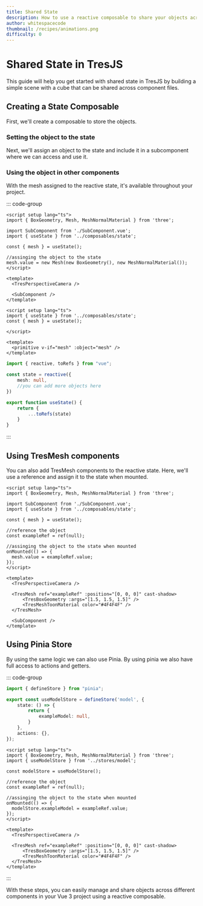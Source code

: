 ```yaml
---
title: Shared State
description: How to use a reactive composable to share your objects across component files.
author: whitespacecode
thumbnail: /recipes/animations.png
difficulty: 0
---
```


# Shared State in TresJS

This guide will help you get started with shared state in TresJS by building a simple scene with a cube that can be shared across component files.

<StackBlitzEmbed project-id="tresjs-minimal-reproduction-rycc4j" />

## Creating a State Composable

First, we'll create a composable to store the objects.

### Setting the object to the state
Next, we'll assign an object to the state and include it in a subcomponent where we can access and use it.

### Using the object in other components
With the mesh assigned to the reactive state, it's available throughout your project.

::: code-group

```vue [App.vue]
<script setup lang="ts">
import { BoxGeometry, Mesh, MeshNormalMaterial } from 'three';

import SubComponent from './SubComponent.vue';
import { useState } from '../composables/state';

const { mesh } = useState();

//assinging the object to the state
mesh.value = new Mesh(new BoxGeometry(), new MeshNormalMaterial());
</script>

<template>
  <TresPerspectiveCamera />

  <SubComponent />
</template>
```

```vue [Subcomponent.vue]
<script setup lang="ts">
import { useState } from '../composables/state';
const { mesh } = useState();

</script>

<template>
  <primitive v-if="mesh" :object="mesh" />
</template>
```

```ts [composables/state.ts]
import { reactive, toRefs } from "vue";

const state = reactive({
    mesh: null,
    //you can add more objects here
})

export function useState() {
    return {
        ...toRefs(state)
    }
}
```
:::

## Using TresMesh components

You can also add TresMesh components to the reactive state. Here, we'll use a reference and assign it to the state when mounted.

```vue
<script setup lang="ts">
import { BoxGeometry, Mesh, MeshNormalMaterial } from 'three';

import SubComponent from './SubComponent.vue';
import { useState } from '../composables/state';

const { mesh } = useState();

//reference the object
const exampleRef = ref(null);

//assinging the object to the state when mounted
onMounted(() => {
  mesh.value = exampleRef.value;
});
</script>

<template>
  <TresPerspectiveCamera />

  <TresMesh ref="exampleRef" :position="[0, 0, 0]" cast-shadow>
      <TresBoxGeometry :args="[1.5, 1.5, 1.5]" />
      <TresMeshToonMaterial color="#4F4F4F" />
  </TresMesh>

  <SubComponent />
</template>
```

## Using Pinia Store

By using the same logic we can also use Pinia.
By using pinia we also have full access to actions and getters.

::: code-group

```ts [model.ts]
import { defineStore } from "pinia";

export const useModelStore = defineStore('model', {
    state: () => {
        return {
            exampleModel: null,
        }
    },
    actions: {},
});
```

```vue [App.vue]
<script setup lang="ts">
import { BoxGeometry, Mesh, MeshNormalMaterial } from 'three';
import { useModelStore } from '../stores/model';

const modelStore = useModelStore();

//reference the object
const exampleRef = ref(null);

//assinging the object to the state when mounted
onMounted(() => {
  modelStore.exampleModel = exampleRef.value;
});
</script>

<template>
  <TresPerspectiveCamera />

  <TresMesh ref="exampleRef" :position="[0, 0, 0]" cast-shadow>
      <TresBoxGeometry :args="[1.5, 1.5, 1.5]" />
      <TresMeshToonMaterial color="#4F4F4F" />
  </TresMesh>
</template>
```

:::

With these steps, you can easily manage and share objects across different components in your Vue 3 project using a reactive composable.
